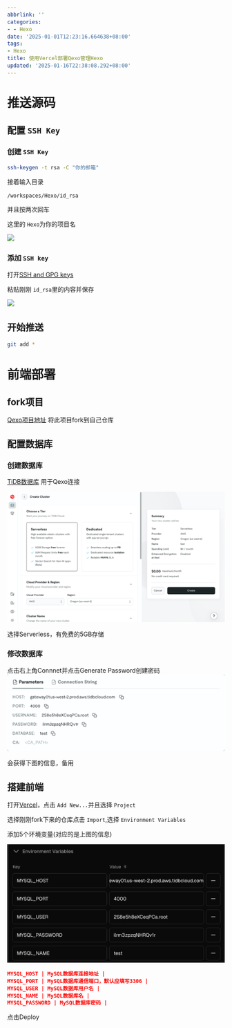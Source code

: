 ```yaml
---
abbrlink: ''
categories:
- - Hexo
date: '2025-01-01T12:23:16.664638+08:00'
tags:
- Hexo
title: 使用Vercel部署Qexo管理Hexo
updated: '2025-01-16T22:38:08.292+08:00'
---
```

# 推送源码

## 配置 `SSH Key`

### 创建 `SSH Key`

```bash
ssh-keygen -t rsa -C "你的邮箱"
```

接着输入目录

```bash
/workspaces/Hexo/id_rsa
```

并且按两次回车

这里的 `Hexo`为你的项目名

![](https://kaocdn.us.kg/image/Ep02/IMG_5081.jpeg)

### 添加 `SSH key`

打开[SSH and GPG keys](https://github.com/settings/keys)

粘贴刚刚 `id_rsa`里的内容并保存

![](https://kaocdn.us.kg/image/Ep02/IMG_5083.jpeg)

## 开始推送

```bash
git add *
```

# 前端部署

## fork项目

[Qexo项目地址](https://github.com/Qexo/Qexo)
将此项目fork到自己仓库

## 配置数据库

### 创建数据库

[TiDB数据库](https://tidbcloud.com) 用于Qexo连接

![](https://raw.githubusercontent.com/kaoqy/Image/refs/heads/main/25/1/IMG_5013.jpeg)

选择Serverless，有免费的5GB存储

### 修改数据库

点击右上角Connnet并点击Generate Password创建密码 ![](https://raw.githubusercontent.com/kaoqy/Image/refs/heads/main/25/1/IMG_5016.jpeg)

会获得下图的信息，备用

## 搭建前端

打开[Vercel](https://vercel.com)，点击 `Add New...`并且选择 `Project`

选择刚刚fork下来的仓库点击 `Import`,选择 `Environment Variables`

添加5个环境变量(对应的是上图的信息)

![](https://raw.githubusercontent.com/kaoqy/Image/refs/heads/main/25/1/IMG_5015.jpeg)

```json
MYSQL_HOST | MySQL数据库连接地址 |
MYSQL_PORT | MySQL数据库通信端口，默认应填写3306 |
MYSQL_USER | MySQL数据库用户名 |
MYSQL_NAME | MySQL数据库名 |
MYSQL_PASSWORD | MySQL数据库密码 |
```

点击Deploy
